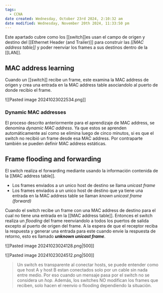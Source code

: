 ```yaml
---
tags:
  - CCNA
date created: Wednesday, October 23rd 2024, 2:10:32 am
date modified: Wednesday, November 20th 2024, 11:33:50 pm
---
```

Este apartado cubre como los [[switch]]es usan el campo de origen y destino del [[Ethernet Header (and Trailer)]] para construir las _[[MAC address table]]_ y poder reenviar los frames a sus destinos dentro de la [[LAN]]. 

## MAC address learning
Cuando un [[switch]] recibe un frame, este examina la MAC address de origen y crea una entrada en la MAC address table asociandolo al puerto de donde recibio el frame. 

![[Pasted image 20241023022534.png]]
### Dynamic MAC addresses 
El proceso descrito anteriormente para el aprendizaje de MAC address, se denomina _dynamic MAC address_. Ya que estos se aprenden automáticamente así como se elimina luego de cinco minutos, si es que el switch no recibió un frame desde esa MAC address. Por contraparte también se pueden definir MAC address estáticas. 

## Frame flooding and forwarding 
El switch realiza el forwarding mediante usando la información contenida de la [[MAC address table]]. 
- Los frames enviados a un unico host de destino se llama _unicast frame_
- Los frames enviados a un unico host de destino que ya tiene una entrada en la MAC address table se llaman _known unicast frame (forward)_

Cuando el switch recibe un frame con una MAC address de destino para el cual no tiene una entrada en la [[MAC address table]]. Entonces el switch realiza un _flooding_ del frame reenviandolo a todos los puertos de salida excepto al puerto de origen del frame. A la espera de que el receptor reciba la respuesta y generar una entrada para este cuando envie la respuesta de retorno, esto es llamado ***unknown unicast frame***.


![[Pasted image 20241023024128.png|500]]

![[Pasted image 20241023024512.png|500]]

> Un switch es transparente al conectar hosts, se puede entender como que host A y host B estan conectados solo por un cable sin nada entre medio. Por eso cuando un mensaje pasa por el switch no se considera un _hop_. Además, los switches NO modifican los frames que reciben, solo hacen el reenvio o flooding dependiendo la situación. 


